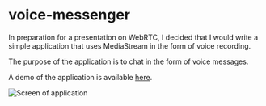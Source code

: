 # voice-messenger

In preparation for a presentation on WebRTC, I decided that I would write a simple application that uses MediaStream in the form of 
voice recording.

The purpose of the application is to chat in the form of voice messages.

A demo of the application is available [here](https://voicemessenger.netlify.app/).


![Screen of application](https://user-images.githubusercontent.com/28493823/119276025-c4af6c80-bc18-11eb-938f-9cc1dc25776e.png)
